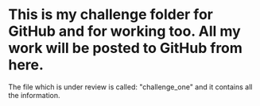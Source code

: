 # This is my challenge folder for GitHub and for working too. All my work will be posted to GitHub from here.

The file which is under review is called: "challenge_one" and it contains all the information. 
